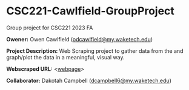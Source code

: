# CSC221-Cawlfield-GroupProject
Group project for CSC221 2023 FA

__Owener:__ Owen Cawlfield (odcawlfield@my.waketech.edu)

__Project Description:__ Web Scraping project to gather data from the <webpage> and graph/plot the data in a meaningful, visual way.

__Webscraped URL:__ <[webpage](https://en.wikipedia.org/wiki/McDonald%27s)>

__Collaborator:__ Dakotah Campbell (dcampbell6@my.waketech.edu)
